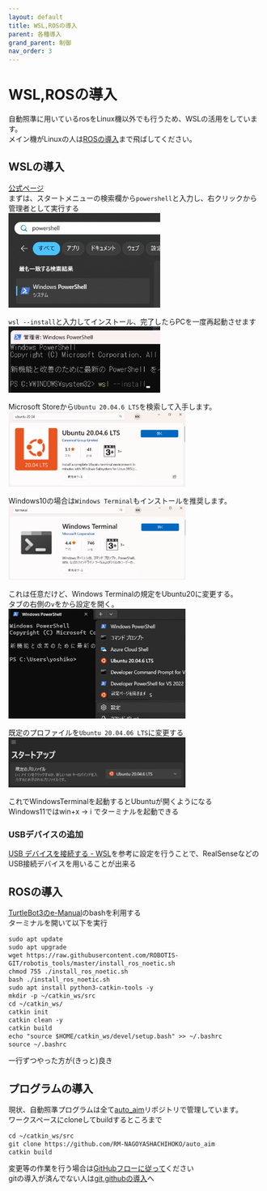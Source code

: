 ```yaml
---
layout: default
title: WSL,ROSの導入
parent: 各種導入
grand_parent: 制御
nav_order: 3
---
```

# WSL,ROSの導入  
自動照準に用いているrosをLinux機以外でも行うため、WSLの活用をしています。  
メイン機がLinuxの人は[ROSの導入](https://rm-nagoyashachihoko.github.io/TeamWiki/docs/%E5%88%B6%E5%BE%A1/%E5%90%84%E7%A8%AE%E5%B0%8E%E5%85%A5/WSL,ROS%E3%81%AE%E5%B0%8E%E5%85%A5.html#ros%E3%81%AE%E5%B0%8E%E5%85%A5)まで飛ばしてください。  

## WSLの導入  
[公式ページ](https://learn.microsoft.com/ja-jp/windows/wsl/install)  
まずは、スタートメニューの検索欄から`powershell`と入力し、右クリックから管理者として実行する  
<img src='img/WSL,ROSの導入_2024-02-26-15-46-55.png' width='300'>

`wsl --install`と入力してインストール、完了したらPCを一度再起動させます  
<img src='img/WSL,ROSの導入_2024-02-26-15-50-53.png' width='300'>

Microsoft Storeから`Ubuntu 20.04.6 LTS`を検索して入手します。  
<img src='img/WSL,ROSの導入_2024-02-26-15-52-57.png' width='350'>

Windows10の場合は`Windows Terminal`もインストールを推奨します。  
<img src='img/WSL,ROSの導入_2024-02-26-15-53-40.png' width='350'>

これは任意だけど、Windows Terminalの規定をUbuntu20に変更する。  
タブの右側の`v`をから設定を開く。  
<img src='img/WSL,ROSの導入_2024-02-26-15-55-22.png' width='350'>

既定のプロファイルを`Ubuntu 20.04.06 LTS`に変更する  
<img src='img/WSL,ROSの導入_2024-02-26-15-56-33.png' width='350'>

これでWindowsTerminalを起動するとUbuntuが開くようになる  
Windows11ではwin+x -> i でターミナルを起動できる  
### USBデバイスの追加  
[USB デバイスを接続する - WSL](https://learn.microsoft.com/ja-jp/windows/wsl/connect-usb)を参考に設定を行うことで、RealSenseなどのUSB接続デバイスを用いることが出来る  

## ROSの導入  
[TurtleBot3のe-Manual](https://emanual.robotis.com/docs/en/platform/turtlebot3/overview/)のbashを利用する  
ターミナルを開いて以下を実行  
```
sudo apt update
sudo apt upgrade
wget https://raw.githubusercontent.com/ROBOTIS-GIT/robotis_tools/master/install_ros_noetic.sh
chmod 755 ./install_ros_noetic.sh 
bash ./install_ros_noetic.sh
sudo apt install python3-catkin-tools -y
mkdir -p ~/catkin_ws/src
cd ~/catkin_ws/
catkin init
catkin clean -y
catkin build
echo "source $HOME/catkin_ws/devel/setup.bash" >> ~/.bashrc
source ~/.bashrc
```
一行ずつやった方が(きっと)良き  

## プログラムの導入  
現状、自動照準プログラムは全て[auto_aim](https://github.com/RM-NAGOYASHACHIHOKO/auto_aim)リポジトリで管理しています。  
ワークスペースにcloneしてbuildするところまで  
```
cd ~/catkin_ws/src
git clone https://github.com/RM-NAGOYASHACHIHOKO/auto_aim
catkin build
```
変更等の作業を行う場合は[GitHubフローに従って](https://docs.github.com/ja/get-started/using-github/github-flow#github-%E3%83%95%E3%83%AD%E3%83%BC%E3%81%AB%E5%BE%93%E3%81%86)ください  
gitの導入が済んでない人は[git,githubの導入](https://rm-nagoyashachihoko.github.io/TeamWiki/docs/%E5%88%B6%E5%BE%A1/%E5%90%84%E7%A8%AE%E5%B0%8E%E5%85%A5/git,github%E3%81%AE%E5%B0%8E%E5%85%A5.html)へ  